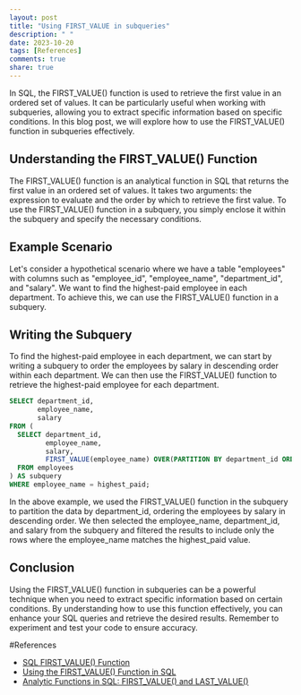 ```yaml
---
layout: post
title: "Using FIRST_VALUE in subqueries"
description: " "
date: 2023-10-20
tags: [References]
comments: true
share: true
---
```


In SQL, the FIRST_VALUE() function is used to retrieve the first value in an ordered set of values. It can be particularly useful when working with subqueries, allowing you to extract specific information based on specific conditions. In this blog post, we will explore how to use the FIRST_VALUE() function in subqueries effectively.

## Understanding the FIRST_VALUE() Function

The FIRST_VALUE() function is an analytical function in SQL that returns the first value in an ordered set of values. It takes two arguments: the expression to evaluate and the order by which to retrieve the first value. To use the FIRST_VALUE() function in a subquery, you simply enclose it within the subquery and specify the necessary conditions.

## Example Scenario

Let's consider a hypothetical scenario where we have a table "employees" with columns such as "employee_id", "employee_name", "department_id", and "salary". We want to find the highest-paid employee in each department. To achieve this, we can use the FIRST_VALUE() function in a subquery.

## Writing the Subquery

To find the highest-paid employee in each department, we can start by writing a subquery to order the employees by salary in descending order within each department. We can then use the FIRST_VALUE() function to retrieve the highest-paid employee for each department.

```sql
SELECT department_id, 
       employee_name,
       salary
FROM (
  SELECT department_id,
         employee_name,
         salary,
         FIRST_VALUE(employee_name) OVER(PARTITION BY department_id ORDER BY salary DESC) AS highest_paid
  FROM employees
) AS subquery
WHERE employee_name = highest_paid;
```

In the above example, we used the FIRST_VALUE() function in the subquery to partition the data by department_id, ordering the employees by salary in descending order. We then selected the employee_name, department_id, and salary from the subquery and filtered the results to include only the rows where the employee_name matches the highest_paid value.

## Conclusion

Using the FIRST_VALUE() function in subqueries can be a powerful technique when you need to extract specific information based on certain conditions. By understanding how to use this function effectively, you can enhance your SQL queries and retrieve the desired results. Remember to experiment and test your code to ensure accuracy.

#References
- [SQL FIRST_VALUE() Function](https://www.w3schools.com/sql/func_sqlserver_first_value.asp)
- [Using the FIRST_VALUE() Function in SQL](https://levelup.gitconnected.com/using-the-first-value-function-in-sql-7f9470b4badb)
- [Analytic Functions in SQL: FIRST_VALUE() and LAST_VALUE()](https://towardsdatascience.com/analytic-functions-in-sql-first-value-and-last-value-5ad1b4d59304)